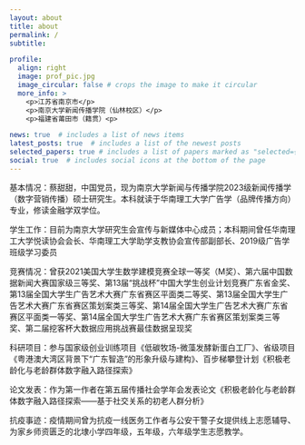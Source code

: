 ```yaml
---
layout: about
title: about
permalink: /
subtitle: 

profile:
  align: right
  image: prof_pic.jpg
  image_circular: false # crops the image to make it circular
  more_info: >
    <p>江苏省南京市</p>
    <p>南京大学新闻传播学院（仙林校区）</p>
    <p>福建省莆田市（籍贯）<p>

news: true  # includes a list of news items
latest_posts: true  # includes a list of the newest posts
selected_papers: true # includes a list of papers marked as "selected={true}"
social: true  # includes social icons at the bottom of the page
---
```


基本情况：蔡甜甜，中国党员，现为南京大学新闻与传播学院2023级新闻传播学（数字营销传播）硕士研究生。本科就读于华南理工大学广告学（品牌传播方向）专业，修读金融学双学位。

学生工作：目前为南京大学研究生会宣传与新媒体中心成员；本科期间曾任华南理工大学悦读协会会长、华南理工大学助学支教协会宣传部副部长、2019级广告学班级学习委员

竞赛情况：曾获2021美国大学生数学建模竞赛全球一等奖（M奖）、第六届中国数据新闻大赛国家级三等奖、第13届“挑战杯”中国大学生创业计划竞赛广东省金奖、第13届全国大学生广告艺术大赛广东省赛区平面类二等奖、第13届全国大学生广告艺术大赛广东省赛区策划案类三等奖、第14届全国大学生广告艺术大赛广东省赛区平面类一等奖、第14届全国大学生广告艺术大赛广东省赛区策划案类三等奖、第二届挖客杯大数据应用挑战赛最佳数据呈现奖

科研项目：参与国家级创业训练项目《低碳牧场-微藻发酵新蛋白工厂》、省级项目《粤港澳大湾区背景下“广东智造”的形象升级与建构》、百步梯攀登计划《积极老龄化与老龄群体数字融入路径探索》

论文发表：作为第一作者在第五届传播社会学年会发表论文《积极老龄化与老龄群体数字融入路径探索——基于社交关系的初老人群分析》

抗疫事迹：疫情期间曾为抗疫一线医务工作者与公安干警子女提供线上志愿辅导、为家乡师资匮乏的北埭小学四年级，五年级，六年级学生志愿教学。
